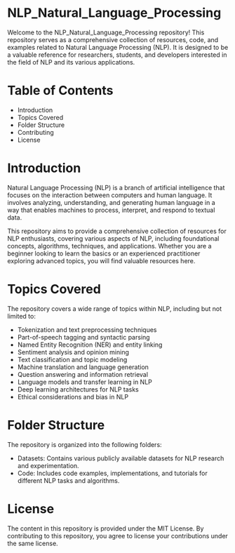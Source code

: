 # NLP_Natural_Language_Processing

Welcome to the NLP_Natural_Language_Processing repository! This repository serves as a comprehensive collection of resources, code, and examples related to Natural Language Processing (NLP). It is designed to be a valuable reference for researchers, students, and developers interested in the field of NLP and its various applications.

# Table of Contents
* Introduction
* Topics Covered
* Folder Structure
* Contributing
* License

# Introduction
Natural Language Processing (NLP) is a branch of artificial intelligence that focuses on the interaction between computers and human language. It involves analyzing, understanding, and generating human language in a way that enables machines to process, interpret, and respond to textual data.

This repository aims to provide a comprehensive collection of resources for NLP enthusiasts, covering various aspects of NLP, including foundational concepts, algorithms, techniques, and applications. Whether you are a beginner looking to learn the basics or an experienced practitioner exploring advanced topics, you will find valuable resources here.

# Topics Covered
The repository covers a wide range of topics within NLP, including but not limited to:

* Tokenization and text preprocessing techniques
* Part-of-speech tagging and syntactic parsing
* Named Entity Recognition (NER) and entity linking
* Sentiment analysis and opinion mining
* Text classification and topic modeling
* Machine translation and language generation
* Question answering and information retrieval
* Language models and transfer learning in NLP
* Deep learning architectures for NLP tasks
* Ethical considerations and bias in NLP
# Folder Structure
The repository is organized into the following folders:
* Datasets: Contains various publicly available datasets for NLP research and experimentation.
* Code: Includes code examples, implementations, and tutorials for different NLP tasks and algorithms.

# License
The content in this repository is provided under the MIT License. By contributing to this repository, you agree to license your contributions under the same license.
